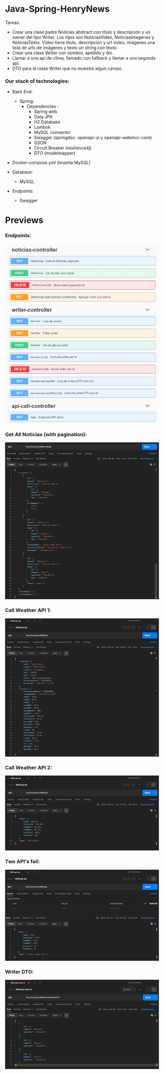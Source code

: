 # Java-Spring-HenryNews

Tareas:

- Crear una clase padre Noticias abstract con título y descripción y un owner del tipo Writer. Los hijos son NoticiasVideo, NoticiasImagenes y NoticiasTexto. Video tiene título, descripción y url video, imágenes una lista de urls de imágenes y texto un string con texto.
- Crear una clase Writer con nombre, apellido y dni.
- Llamar a una api de clima, llamado con fallback y llamar a una segunda api.
- DTO para la clase Writer que no muestre algun campo.

### Our stack of technologies:

- Back End:

  - Spring:
    - Dependencies :
      - Spring web
      - Data JPA
      - H2 Database
      - Lombok
      - MySQL connector
      - Swagger (springdoc: openapi-ui y openapi-webmvc-core)
      - GSON
      - Circuit Breaker (resilience4j)
      - DTO (modelmapper)

- Docker-compose.yml (levanta MySQL)

- Database:

  - MySQL

- Endpoints:
  - Swagger

# Previews

### Endpoints:

![alt text](./swagger.jpg "Endpoints")

### Get All Noticias (with pagination):

![alt text](./getallcompleto.jpg "Get All Noticias")

### Call Weather API 1:

![alt text](./api1ok.jpg "Api 1 Ok")

### Call Weather API 2:

![alt text](./api2ok.jpg "Api 2 Ok")

### Two API's fail:

![alt text](./fallback2.jpg "fallback 2")

### Writer DTO:

![alt text](./writerDTO.jpg "writer DTO")

